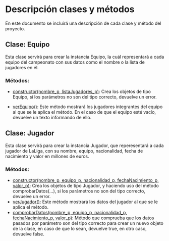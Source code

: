 # Descripción clases y métodos
En este documento se incluirá una descripción de cada clase y método del proyecto.

## Clase: Equipo
Esta clase servirá para crear la instancia Equipo, la cuál representará a cada equipo del campeonato con sus datos como el nombre o la lista de jugadores en él.

### Métodos:
- [constructor(nombre_p, listaJugadores_p)](https://github.com/juancpineda97/LaLigaStats/blob/9d50fe61a937e4afec134d037b19e058b45f42e3/src/equipo.js#L11): Crea los objetos de tipo Equipo, si los parámetros no son del tipo correcto, devuelve un error.

- [verEquipo()](https://github.com/juancpineda97/LaLigaStats/blob/9d50fe61a937e4afec134d037b19e058b45f42e3/src/equipo.js#L26): Este método mostrará los jugadores integrantes del equipo al que se le aplica el método. En el caso de que el equipo esté vacío, devuelve un texto informando de ello.

## Clase: Jugador
Esta clase servirá para crear la instancia Jugador, que reperesentará a cada jugador de LaLiga, con su nombre, equipo, nacionalidad, fecha de nacimiento y valor en millones de euros.

### Métodos:
- [constructor(nombre_p, equipo_p, nacionalidad_p, fechaNacimiento_p, valor_p)](https://github.com/juancpineda97/LaLigaStats/blob/73a3732f20a2d8424c21352d794d060636323e9f/src/jugador.js#L14): Crea los objetos de tipo Jugador, y haciendo uso del método comprobarDatos(...), si los parámetros no son del tipo correcto, devuelve un error.
- [verJugador()](https://github.com/juancpineda97/LaLigaStats/blob/73a3732f20a2d8424c21352d794d060636323e9f/src/jugador.js#L33): Este método mostrará los datos del jugador al que se le aplica el método.
- [comprobarDatos(nombre_p, equipo_p, nacionalidad_p, fechaNacimiento_p, valor_p)](https://github.com/juancpineda97/LaLigaStats/blob/73a3732f20a2d8424c21352d794d060636323e9f/src/jugador.js#L50): Método que comprueba que los datos pasados por parámetro son del tipo correcto para crear un nuevo objeto de la clase, en caso de que lo sean, devuelve true, en otro caso, devuelve false. 